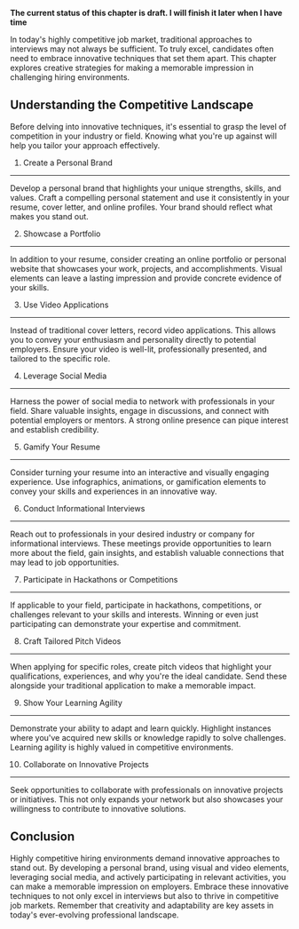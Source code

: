 **The current status of this chapter is draft. I will finish it later when I have time**

In today's highly competitive job market, traditional approaches to interviews may not always be sufficient. To truly excel, candidates often need to embrace innovative techniques that set them apart. This chapter explores creative strategies for making a memorable impression in challenging hiring environments.

Understanding the Competitive Landscape
---------------------------------------

Before delving into innovative techniques, it's essential to grasp the level of competition in your industry or field. Knowing what you're up against will help you tailor your approach effectively.

1. Create a Personal Brand
--------------------------

Develop a personal brand that highlights your unique strengths, skills, and values. Craft a compelling personal statement and use it consistently in your resume, cover letter, and online profiles. Your brand should reflect what makes you stand out.

2. Showcase a Portfolio
-----------------------

In addition to your resume, consider creating an online portfolio or personal website that showcases your work, projects, and accomplishments. Visual elements can leave a lasting impression and provide concrete evidence of your skills.

3. Use Video Applications
-------------------------

Instead of traditional cover letters, record video applications. This allows you to convey your enthusiasm and personality directly to potential employers. Ensure your video is well-lit, professionally presented, and tailored to the specific role.

4. Leverage Social Media
------------------------

Harness the power of social media to network with professionals in your field. Share valuable insights, engage in discussions, and connect with potential employers or mentors. A strong online presence can pique interest and establish credibility.

5. Gamify Your Resume
---------------------

Consider turning your resume into an interactive and visually engaging experience. Use infographics, animations, or gamification elements to convey your skills and experiences in an innovative way.

6. Conduct Informational Interviews
-----------------------------------

Reach out to professionals in your desired industry or company for informational interviews. These meetings provide opportunities to learn more about the field, gain insights, and establish valuable connections that may lead to job opportunities.

7. Participate in Hackathons or Competitions
--------------------------------------------

If applicable to your field, participate in hackathons, competitions, or challenges relevant to your skills and interests. Winning or even just participating can demonstrate your expertise and commitment.

8. Craft Tailored Pitch Videos
------------------------------

When applying for specific roles, create pitch videos that highlight your qualifications, experiences, and why you're the ideal candidate. Send these alongside your traditional application to make a memorable impact.

9. Show Your Learning Agility
-----------------------------

Demonstrate your ability to adapt and learn quickly. Highlight instances where you've acquired new skills or knowledge rapidly to solve challenges. Learning agility is highly valued in competitive environments.

10. Collaborate on Innovative Projects
--------------------------------------

Seek opportunities to collaborate with professionals on innovative projects or initiatives. This not only expands your network but also showcases your willingness to contribute to innovative solutions.

Conclusion
----------

Highly competitive hiring environments demand innovative approaches to stand out. By developing a personal brand, using visual and video elements, leveraging social media, and actively participating in relevant activities, you can make a memorable impression on employers. Embrace these innovative techniques to not only excel in interviews but also to thrive in competitive job markets. Remember that creativity and adaptability are key assets in today's ever-evolving professional landscape.
